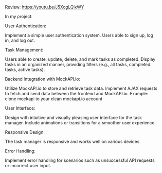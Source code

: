 Review:
https://youtu.be/J5XcgLQlxWY

In my project:

User Authentication:

Implement a simple user authentication system. Users able to sign up, log in, and log out.

Task Management:

Users able to create, update, delete, and mark tasks as completed.
Display tasks in an organized manner, providing filters (e.g., all tasks, completed tasks, active tasks).

Backend Integration with MockAPI.io:

Utilize MockAPI.io to store and retrieve task data.
Implement AJAX requests to fetch and send data between the frontend and MockAPI.io.
Example: clone mockapi to your clean mockapi.io account

User Interface:

Design with intuitive and visually pleasing user interface for the task manager.
Include animations or transitions for a smoother user experience.

Responsive Design:

The task manager is responsive and works well on various devices.

Error Handling:

Implement error handling for scenarios such as unsuccessful API requests or incorrect user input.
